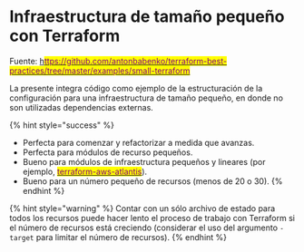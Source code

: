 # Infraestructura de tamaño pequeño con Terraform

Fuente:  [h<mark style="color:purple;">ttps://github.com/antonbabenko/terraform-best-practices/tree/master/examples/small-terraform</mark>](https://github.com/antonbabenko/terraform-best-practices/tree/master/examples/small-terraform)<mark style="color:purple;"></mark>

La presente integra código como ejemplo de la estructuración de la configuración para una infraestructura de tamaño pequeño, en donde no son utilizadas dependencias externas.

{% hint style="success" %}
* Perfecta para comenzar y refactorizar a medida que avanzas.
* Perfecta para módulos de recurso pequeños.
* Bueno para módulos de infraestructura pequeños y lineares (por ejemplo, [<mark style="color:purple;">terraform-aws-atlantis</mark>](https://github.com/terraform-aws-modules/terraform-aws-atlantis)).
* Bueno para un número pequeño de recursos (menos de 20 o 30).
{% endhint %}

{% hint style="warning" %}
Contar con un sólo archivo de estado para todos los recursos puede hacer lento el proceso de trabajo con Terraform si el número de recursos está creciendo (considerar el uso del argumento `-target` para limitar el número de recursos).
{% endhint %}
